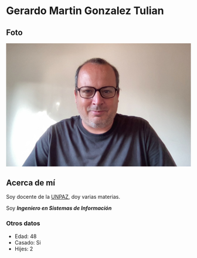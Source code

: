 # Gerardo Martin Gonzalez Tulian

## Foto
![Yo](./imagenes/GMGT.jpg "Este soy yo")

## Acerca de mí
Soy docente de la [UNPAZ](www.unpaz.edu.ar), doy varias materias.

Soy ***Ingeniero en Sistemas de Información***

### Otros datos
- Edad: 48
- Casado: Si
- Hijes: 2 
